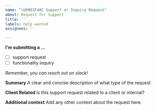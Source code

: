 ```yaml
---
name: "\U0001F4AC Support or Inquiry Request"
about: Request for Support
title: ''
labels: help wanted
assignees: ''

---
```


**I'm submitting a ...**

- [ ] support request
- [ ] functionality inquiry

_Remember, you can reach out on slack!_

**Summary**
A clear and concise description of what type of the request

**Client Related**
Is this support request related to a client or internal?

**Additional context**
Add any other context about the request here.
